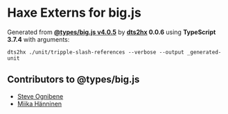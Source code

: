 # Haxe Externs for big.js

Generated from **[@types/big.js v4.0.5](https://github.com/DefinitelyTyped/DefinitelyTyped#readme)** by **[dts2hx](https://github.com/haxiomic/dts2hx) 0.0.6** using **TypeScript 3.7.4** with arguments:

	dts2hx ./unit/tripple-slash-references --verbose --output _generated-unit

## Contributors to @types/big.js
- [Steve Ognibene](https://github.com/nycdotnet)
- [Miika Hänninen](https://github.com/googol)